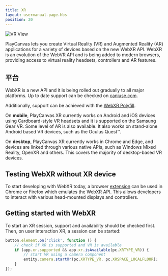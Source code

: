 ```yaml
---
title: XR
layout: usermanual-page.hbs
position: 20
---
```


![VR View][2]

PlayCanvas lets you create Virtual Reality (VR) and Augmented Reality (AR) applications for a variety of devices based on the new WebXR API. WebXR is an evolution of the WebVR API and is being added to modern browsers, providing access to virtual reality headsets, controllers and AR features.

## 平台

WebXR is a new API and it is being rolled out gradually to all major platforms. Up to date support can be checked on [caniuse.com][3].

Additionally, support can be achieved with the [WebXR Polyfill][4].

On **mobile**, PlayCanvas XR currently works on Android and iOS devices using Cardboard-style VR headsets and it is supported on the Samsung Gear VR. Some level of AR is also available. It also works on stand-alone Android based VR devices, such as the Oculus Quest™.

On **desktop**, PlayCanvas XR currently works in Chrome and Edge, and devices are linked through various native APIs, such as Windows Mixed Reality, OpenXR and others. This covers the majority of desktop-based VR devices.

## Testing WebXR without XR device

To start developing with WebXR today, a browser [extension][1] can be used in Chrome or Firefox which emulates the WebXR API. This allows developers to interact with various head-mounted displays and controllers.

## Getting started with WebXR

To start an XR session, support and availability should be checked first. Then, on user interaction XR, a session can be started:

```javascript
button.element.on('click', function () {
    // check if XR is supported and VR is available
    if (app.xr.supported && app.xr.isAvailable(pc.XRTYPE_VR)) {
        // start VR using a camera component
        entity.camera.startXr(pc.XRTYPE_VR, pc.XRSPACE_LOCALFLOOR);
    }
});
```

[1]: https://github.com/MozillaReality/WebXR-emulator-extension
[2]: /images/user-manual/xr/vr-view.png
[3]: https://caniuse.com/#feat=webxr
[4]: https://github.com/immersive-web/webxr-polyfill

